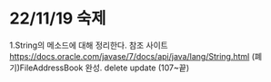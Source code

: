 22/11/19 숙제
=====
1.String의 메소드에 대해 정리한다. 
참조 사이트 https://docs.oracle.com/javase/7/docs/api/java/lang/String.html
(폐기)FileAddressBook 완성.
	delete update (107~끝)
	
	
